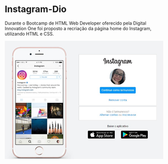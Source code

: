 # Instagram-Dio
Durante o Bootcamp de HTML Web Developer oferecido pela Digital Innovation One foi proposto a recriação da página home do Instagram, utilizando HTML e CSS.

<img src="https://github.com/larinuness/Instagram-Dio/blob/main/img/togithub.jfif">
